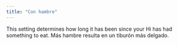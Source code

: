 ```yaml
---
title: "Con hambre"
---
```


This setting determines how long it has been since your Hi has had something to eat. Más hambre resulta en un tiburón más delgado.




